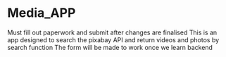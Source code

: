 # Media_APP

Must fill out paperwork and submit after changes are finalised
This is an app designed to search the pixabay API and return videos and photos by search function
The form will be made to work once we learn backend
